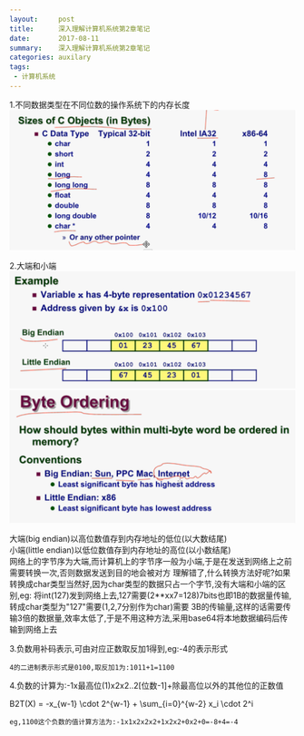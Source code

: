 ```yaml
---
layout:     post
title:      深入理解计算机系统第2章笔记
date:       2017-08-11
summary:    深入理解计算机系统第2章笔记
categories: auxilary
tags:
 - 计算机系统
---
```


1.不同数据类型在不同位数的操作系统下的内存长度
<img src="https://raw.githubusercontent.com/3xp10it/pic/master/csapp2-1.png">

2.大端和小端
<img src="https://raw.githubusercontent.com/3xp10it/pic/master/csapp2-2.png">
<img src="https://raw.githubusercontent.com/3xp10it/pic/master/csapp2-3.png">

大端(big endian)以高位数值存到内存地址的低位(以大数结尾)  
小端(little endian)以低位数值存到内存地址的高位(以小数结尾)  
网络上的字节序为大端,而计算机上的字节序一般为小端,于是在发送到网络上之前需要转换一次,否则数据发送到目的地会被对方
理解错了,什么转换方法好呢?如果转换成char类型当然好,因为char类型的数据只占一个字节,没有大端和小端的区别,eg:
将int(127)发到网络上去,127需要(2**xx7=128)7bits也即1B的数据量传输,转成char类型为"127"需要(1,2,7分别作为char)需要
3B的传输量,这样的话需要传输3倍的数据量,效率太低了,于是不用这种方法,采用base64将本地数据编码后传输到网络上去

3.负数用补码表示,可由对应正数取反加1得到,eg:-4的表示形式

    4的二进制表示形式是0100,取反加1为:1011+1=1100

4.负数的计算为:-1x最高位(1)x2x2..2[位数-1]+除最高位以外的其他位的正数值

B2T(X) = -x_{w-1} \cdot 2^{w-1} + \sum_{i=0}^{w-2} x_i \cdot 2^i

    eg,1100这个负数的值计算方法为:-1x1x2x2x2+1x2x2+0x2+0=-8+4=-4
